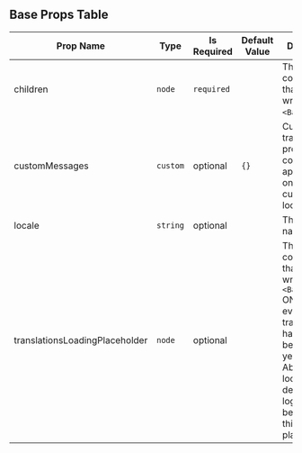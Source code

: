 ## Base Props Table
| Prop Name | Type | Is Required | Default Value | Description |
|-|-|-|-|-|
| children| `node`| `required`| | The component(s) that will be wrapped by `<Base />`.|
| customMessages| `custom`| optional| `{}`| Customized translations provided by consuming application only for current locale.|
| locale| `string`| optional| | The locale name.|
| translationsLoadingPlaceholder| `node`| optional| | The component(s) that will be wrapped by `<Base />` ONLY in the event that translations have not been loaded yet. NOTE: Absolutely no locale-dependent logic should be utilized in this placeholder.|